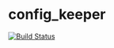 config_keeper
=============

[![Build Status](https://travis-ci.org/neilmiddleton/config_keeper.png?branch=master)](https://travis-ci.org/neilmiddleton/config_keeper)
